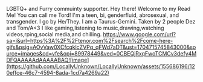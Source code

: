 LGBTQ+ and Furry commuinty supporter.
Hey there! Welcome to my Read Me!
You can call me Tord!
I'm a teen, bi, genderfluid, abrosexual, and transgender.
I go by He/They. I am a Taurus-Gemini.
Taken by 2 people Dez and Tom/A<3
I like gaming,listening to music,drawing,watching videos,rping,social media,and chilling.
[
](https://www.google.com/url?sa=i&url=https%3A%2F%2Ftenor.com%2Fsearch%2Fcome-here-gifs&psig=AOvVaw0XCfcqklcZVPq_qFWd7aDT&ust=1704715745843000&source=images&cd=vfe&opi=89978449&ved=0CBEQjRxqFwoTCMCv3defy4MDFQAAAAAdAAAAABAQ)https://www.google.com/url?sa=i&url=https%3A%2F%2Ftenor.com%2Fsearch%2Fcome-here-gifs&psig=AOvVaw0XCfcqklcZVPq_qFWd7aDT&ust=1704715745843000&source=images&cd=vfe&opi=89978449&ved=0CBEQjRxqFwoTCMCv3defy4MDFQAAAAAdAAAAABAQ![image](https://github.com/LocallyUnknown/LocallyUnknown/assets/155686196/120effce-46c7-4594-8ada-1cd7a4269a22)
